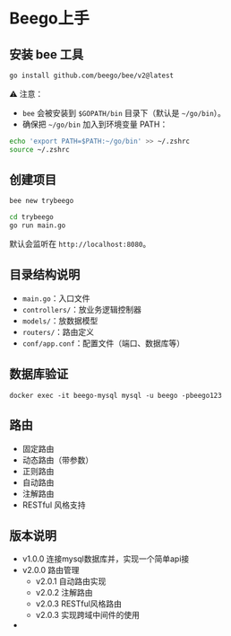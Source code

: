 # Beego上手

## 安装 bee 工具

```bash
go install github.com/beego/bee/v2@latest
```

⚠️ 注意：

- `bee` 会被安装到 `$GOPATH/bin` 目录下（默认是 `~/go/bin`）。
- 确保把 `~/go/bin` 加入到环境变量 PATH：

```bash
echo 'export PATH=$PATH:~/go/bin' >> ~/.zshrc
source ~/.zshrc
```

## 创建项目

```bash
bee new trybeego

cd trybeego
go run main.go
```

默认会监听在 `http://localhost:8080`。

## 目录结构说明

- `main.go`：入口文件
- `controllers/`：放业务逻辑控制器
- `models/`：放数据模型
- `routers/`：路由定义
- `conf/app.conf`：配置文件（端口、数据库等）

## 数据库验证
```shell
docker exec -it beego-mysql mysql -u beego -pbeego123
```

## 路由
* 固定路由
* 动态路由（带参数）
* 正则路由
* 自动路由
* 注解路由
* RESTful 风格支持


## 版本说明
* v1.0.0 连接mysql数据库并，实现一个简单api接
* v2.0.0 路由管理
  * v2.0.1 自动路由实现
  * v2.0.2 注解路由
  * v2.0.3 RESTful风格路由
  * v2.0.3 实现跨域中间件的使用
* 